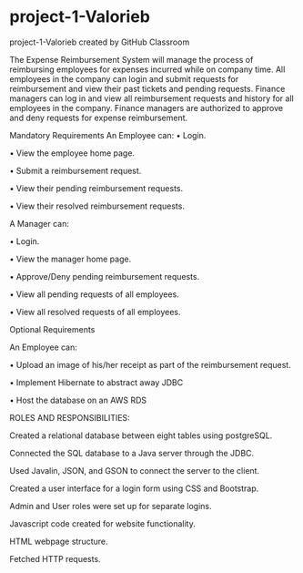 # project-1-Valorieb
project-1-Valorieb created by GitHub Classroom

The Expense Reimbursement System will manage the process of reimbursing employees for expenses incurred while on company time. 
All employees in the company can login and submit requests for reimbursement and view their past tickets and pending requests. 
Finance managers can log in and view all reimbursement requests and history for all employees in the company. 
Finance managers are authorized to approve and deny requests for expense reimbursement. 

Mandatory Requirements An Employee can:
• Login. 

• View the employee home page. 

• Submit a reimbursement request. 

• View their pending reimbursement requests. 

• View their resolved reimbursement requests. 

A Manager can: 

• Login. 

• View the manager home page. 

• Approve/Deny pending reimbursement requests. 

• View all pending requests of all employees. 

• View all resolved requests of all employees. 

Optional Requirements 

An Employee can: 

• Upload an image of his/her receipt as part of the reimbursement request. 

• Implement Hibernate to abstract away JDBC 

• Host the database on an AWS RDS

ROLES AND RESPONSIBILITIES:

Created a relational database between eight tables using postgreSQL.

Connected the SQL database to a Java server through the JDBC.

Used Javalin, JSON, and GSON to connect the server to the client.

Created a user interface for a login form using CSS and Bootstrap.

Admin and User roles were set up for separate logins.

Javascript code created for website functionality.

HTML webpage structure.

Fetched HTTP requests.
